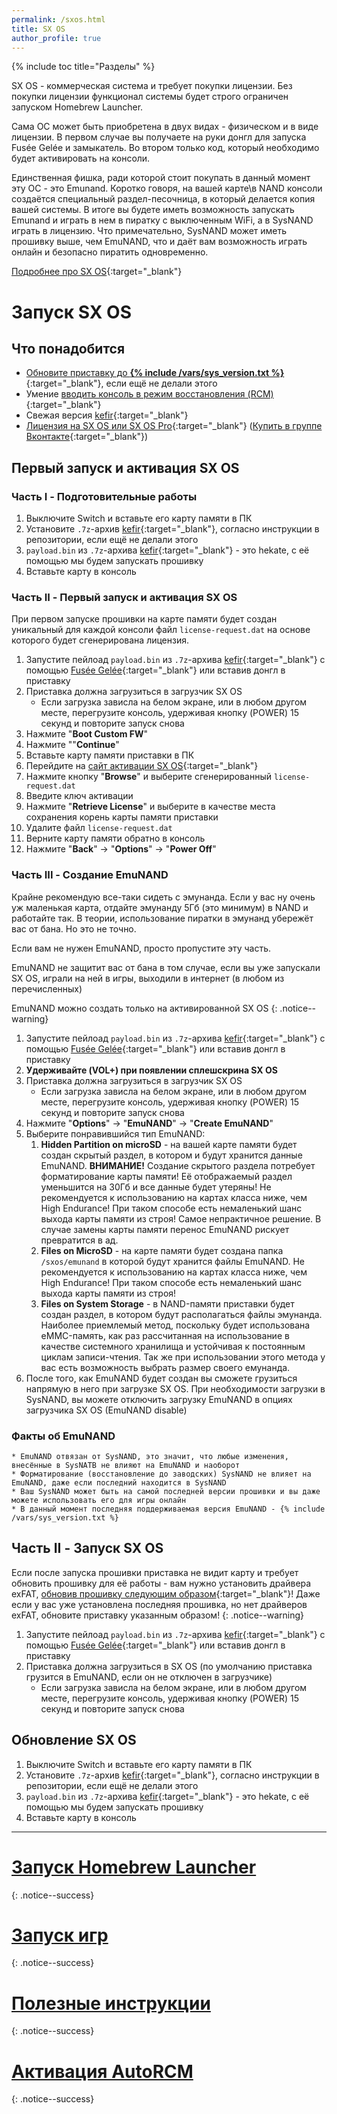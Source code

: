```yaml
---
permalink: /sxos.html
title: SX OS
author_profile: true
---
```

{% include toc title="Разделы" %}

SX OS - коммерческая система и требует покупки лицензии. Без покупки лицензии функционал системы будет строго ограничен запуском Homebrew Launcher. 

Сама OC может быть приобретена в двух видах - физическом и в виде лицензии. В первом случае вы получаете на руки донгл для запуска Fusée Gelée и замыкатель. Во втором только код, который необходимо будет активировать на консоли.

Единственная фишка, ради которой стоит покупать в данный момент эту ОС - это Emunand. Коротко говоря, на вашей карте\в NAND консоли создаётся специальный раздел-песочница, в который делается копия вашей системы. В итоге вы будете иметь возможность запускать Emunand и играть в нем в пиратку с выключенным WiFi, а в SysNAND играть в лицензию. Что примечательно, SysNAND может иметь прошивку выше, чем EmuNAND, что и даёт вам возможность играть онлайн и безопасно пиратить одновременно.

[Подробнее про SX OS](launch-cfw#sx-os){:target="_blank"}

# Запуск SX OS

## Что понадобится 

* [Обновите приставку до **{% include /vars/sys_version.txt %}**](update-to-latest){:target="_blank"}, если ещё не делали этого
* Умение [вводить консоль в режим восстановления (RCM)](fusee-gelee#%D1%87%D0%B0%D1%81%D1%82%D1%8C-i---%D0%B2%D1%85%D0%BE%D0%B4-%D0%B2-rcm){:target="_blank"}
* Свежая версия [kefir](https://github.com/rashevskyv/switch/releases/latest){:target="_blank"}
* [Лицензия на SX OS или SX OS Pro](https://www.olx.ua/obyavlenie/proshivka-nintendo-switch-sx-os-IDBWMzh.html){:target="_blank"} ([Купить в группе Вконтакте](https://vk.com/im?sel=-178659422){:target="_blank"})

## Первый запуск и активация SX OS



### Часть I - Подготовительные работы

1. Выключите Switch и вставьте его карту памяти в ПК 
1. Установите `.7z`-архив [kefir](https://github.com/rashevskyv/switch/releases/latest){:target="_blank"}, согласно инструкции в репозитории, если ещё не делали этого
1. `payload.bin` из `.7z`-архива [kefir](https://github.com/rashevskyv/switch/releases/latest){:target="_blank"} - это hekate, с её помощью мы будем запускать прошивку
1. Вставьте карту в консоль

### Часть II - Первый запуск и активация SX OS

При первом запуске прошивки на карте памяти будет создан уникальный для каждой консоли файл `license-request.dat` на основе которого будет сгенерирована лицензия. 

1. Запустите пейлоад `payload.bin` из `.7z`-архива [kefir](https://github.com/rashevskyv/switch/releases/latest){:target="_blank"} с помощью [Fusée Gelée](fusee-gelee){:target="_blank"} или вставив донгл в приставку
1. Приставка должна загрузиться в загрузчик SX OS
	* Если загрузка зависла на белом экране, или в любом другом месте, перегрузите консоль, удерживая кнопку (POWER) 15 секунд и повторите запуск снова
1. Нажмите "**Boot Custom FW**"
1. Нажмите ""**Continue**"
1. Вставьте карту памяти приставки в ПК
1. Перейдите на [сайт активации SX OS](https://sx.xecuter.rocks/sxos-license.html){:target="_blank"}
1. Нажмите кнопку "**Browse**" и выберите сгенерированный `license-request.dat`
1. Введите ключ активации
1. Нажмите "**Retrieve License**" и выберите в качестве места сохранения корень карты памяти приставки
1. Удалите файл `license-request.dat`
1. Верните карту памяти обратно в консоль
1. Нажмите "**Back**" -> "**Options**" -> "**Power Off**"

### Часть III - Создание EmuNAND 

Крайне рекомендую все-таки сидеть с эмунанда. Если у вас ну очень уж маленькая карта, отдайте эмунанду 5Гб (это минимум) в NAND и работайте так. В теории, использование пиратки в эмунанд убережёт вас от бана. Но это не точно.

Если вам не нужен EmuNAND, просто пропустите эту часть.

EmuNAND не защитит вас от бана в том случае, если вы уже запускали SX OS, играли на ней в игры, выходили в интернет (в любом из перечисленных)

EmuNAND можно создать только на активированной SX OS 
{: .notice--warning}

1. Запустите пейлоад `payload.bin` из `.7z`-архива [kefir](https://github.com/rashevskyv/switch/releases/latest){:target="_blank"} с помощью [Fusée Gelée](fusee-gelee){:target="_blank"} или вставив донгл в приставку
1. **Удерживайте (VOL+) при появлении сплешскрина SX OS**
1. Приставка должна загрузиться в загрузчик SX OS
	* Если загрузка зависла на белом экране, или в любом другом месте, перегрузите консоль, удерживая кнопку (POWER) 15 секунд и повторите запуск снова
1. Нажмите "**Options**" -> "**EmuNAND**" -> "**Create EmuNAND**"
1. Выберите понравившийся тип EmuNAND: 
	1. **Hidden Partition on microSD** - на вашей карте памяти будет создан скрытый раздел, в котором и будут хранится данные EmuNAND. **ВНИМАНИЕ!** Создание скрытого раздела потребует форматирование карты памяти! Её отображаемый раздел уменьшится на 30Гб и все данные будет утеряны! Не рекомендуется к использованию на картах класса ниже, чем High Endurance! При таком способе есть немаленький шанс выхода карты памяти из строя! Самое непрактичное решение. В случае замены карты памяти перенос EmuNAND рискует превратится в ад.
	1. **Files on MicroSD** - на карте памяти будет создана папка `/sxos/emunand` в которой будут хранится файлы EmuNAND. Не рекомендуется к использованию на картах класса ниже, чем High Endurance! При таком способе есть немаленький шанс выхода карты памяти из строя!
	1. **Files on System Storage** - в NAND-памяти приставки будет создан раздел, в котором будут располагаться файлы эмунанда. Наиболее приемлемый метод, поскольку будет использована eMMC-память, как раз рассчитанная на использование в качестве системного хранилища и устойчивая к постоянным циклам записи-чтения. Так же при использовании этого метода у вас есть возможность выбрать размер своего емунанда. 
1. После того, как EmuNAND будет создан вы сможете грузиться напрямую в него при загрузке SX OS. При необходимости загрузки в SysNAND, вы можете отключить загрузку EmuNAND в опциях загрузчика SX OS (EmuNAND disable)

### Факты об EmuNAND 
	* EmuNAND отвязан от SysNAND, это значит, что любые изменения, внесённые в SysNAТВ не влияют на EmuNAND и наоборот
	* Форматирование (восстановление до заводских) SysNAND не влияет на EmuNAND, даже если последний находится в SysNAND 
	* Ваш SysNAND может быть на самой последней версии прошивки и вы даже можете использовать его для игры онлайн
	* В данный момент последняя поддерживаемая версия EmuNAND - {% include /vars/sys_version.txt %}	

## Часть II - Запуск SX OS

Если после запуска прошивки приставка не видит карту и требует обновить прошивку для её работы - вам нужно установить драйвера exFAT, [обновив прошивку следующим образом](update-to-latest){:target="_blank"}! Даже если у вас уже установлена последняя прошивка, но нет драйверов exFAT, обновите приставку указанным образом!
{: .notice--warning}

1. Запустите пейлоад `payload.bin` из `.7z`-архива [kefir](https://github.com/rashevskyv/switch/releases/latest){:target="_blank"} с помощью [Fusée Gelée](fusee-gelee){:target="_blank"} или вставив донгл в приставку
1. Приставка должна загрузиться в SX OS (по умолчанию приставка грузится в EmuNAND, если он не отключен в загрузчике)
	* Если загрузка зависла на белом экране, или в любом другом месте, перегрузите консоль, удерживая кнопку (POWER) 15 секунд и повторите запуск снова

## Обновление SX OS

1. Выключите Switch и вставьте его карту памяти в ПК 
1. Установите `.7z`-архив [kefir](https://github.com/rashevskyv/switch/releases/latest){:target="_blank"}, согласно инструкции в репозитории, если ещё не делали этого
1. `payload.bin` из `.7z`-архива [kefir](https://github.com/rashevskyv/switch/releases/latest){:target="_blank"} - это hekate, с её помощью мы будем запускать прошивку
1. Вставьте карту в консоль

___

# [Запуск Homebrew Launcher](launch-hbl#%D0%B7%D0%B0%D0%BF%D1%83%D1%81%D0%BA-hbl-%D0%B8%D0%B7-sx-os)
{: .notice--success}
# [Запуск игр](sxos-games)
{: .notice--success}
# [Полезные инструкции](addons)
{: .notice--success}
# [Активация AutoRCM](autorcm)
{: .notice--success}